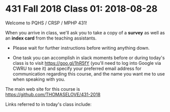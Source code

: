 # 431 Fall 2018 Class 01: 2018-08-28

Welcome to PQHS / CRSP / MPHP 431!

When you arrive in class, we'll ask you to take a copy of a **survey** as well as an **index card** from the teaching assistants. 
- Please wait for further instructions before writing anything down.

- One task you can accomplish in slack moments before or during today's class is to visit https://goo.gl/1hR5fY (you'll need to log into Google via CWRU to see it) and specify your preferred email address for communication regarding this course, and the name you want me to use when speaking with you.

The main web site for this course is https://github.com/THOMASELOVE/431-2018

Links referred to in today's class include:

